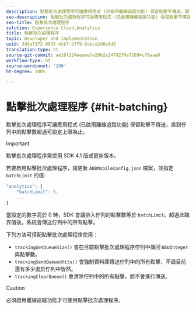 ```yaml
---
description: 點擊批次處理程序可讓應用程式 (已啟用離線追蹤功能) 保留點擊不傳送，直到佇列中的點擊數超過可設定上限為止。
seo-description: 點擊批次處理程序可讓應用程式 (已啟用離線追蹤功能) 保留點擊不傳送，直到佇列中的點擊數超過可設定上限為止。
seo-title: 點擊批次處理程序
solution: Experience Cloud,Analytics
title: 點擊批次處理程序
topic: Developer and implementation
uuid: 3dda7372-0695-4cb7-b779-6abca2d6e0d9
translation-type: ht
source-git-commit: ae16f224eeaeefa29b2e1479270a72694c79aaa0
workflow-type: ht
source-wordcount: '190'
ht-degree: 100%

---
```



# 點擊批次處理程序 {#hit-batching}

點擊批次處理程序可讓應用程式 (已啟用離線追蹤功能) 保留點擊不傳送，直到佇列中的點擊數超過可設定上限為止。

>[!IMPORTANT]
>
>點擊批次處理程序需使用 SDK 4.1 版或更新版本。

若要啟用點擊批次處理程序，請更新 `ADBMobileConfig.json` 檔案，並指定 `batchLimit` 的值:

```js
"analytics": {
    "batchLimit": 5,
    ...
}
```

當設定的數字高於 0 時，SDK 會讓排入佇列的點擊數等於 *`batchLimit`*。超過此臨界值後，系統會傳送佇列中的所有點擊。

下列方法可搭配點擊批次處理程序使用：

* `trackingGetQueueSize()` 會在目前點擊批次處理程序佇列中傳回 `NSUInteger` 與點擊數。
* `trackingSendQueuedHits()` 會強制資料庫傳送佇列中的所有點擊，不論目前還有多少處於佇列中皆然。
* `trackingClearQueue()` 會清除佇列中的所有點擊，而不會進行傳送。

>[!CAUTION]
>
>必須啟用離線追蹤功能才可使用點擊批次處理程序。

